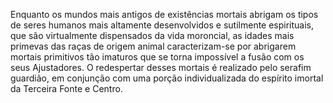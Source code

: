 ﻿Enquanto os mundos mais antigos de existências mortais abrigam os tipos de seres humanos mais altamente desenvolvidos e sutilmente espirituais, que são virtualmente dispensados da vida moroncial, as idades mais primevas das raças de origem animal caracterizam-se por abrigarem mortais primitivos tão imaturos que se torna impossível a fusão com os seus Ajustadores. O redespertar desses mortais é realizado pelo serafim guardião, em conjunção com uma porção individualizada do espírito imortal da Terceira Fonte e Centro.